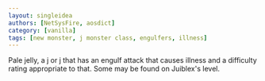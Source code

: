 ```yaml
---
layout: singleidea
authors: [NetSysFire, aosdict]
category: [vanilla]
tags: [new monster, j monster class, engulfers, illness]
---
```

Pale jelly, a <span class="nhsym clr-lightgray">j</span> or
<span class="nhsym clr-white">j</span> that has an engulf attack that causes
illness and a difficulty rating appropriate to that. Some may be found on
Juiblex's level.
